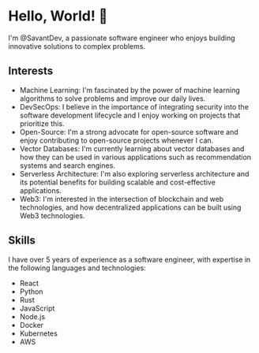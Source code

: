 # Hello, World! 👋

I'm @SavantDev, a passionate software engineer who enjoys building innovative solutions to complex problems. 

## Interests
- Machine Learning: I'm fascinated by the power of machine learning algorithms to solve problems and improve our daily lives.
- DevSecOps: I believe in the importance of integrating security into the software development lifecycle and I enjoy working on projects that prioritize this.
- Open-Source: I'm a strong advocate for open-source software and enjoy contributing to open-source projects whenever I can.
- Vector Databases: I'm currently learning about vector databases and how they can be used in various applications such as recommendation systems and search engines.
- Serverless Architecture: I'm also exploring serverless architecture and its potential benefits for building scalable and cost-effective applications.
- Web3: I'm interested in the intersection of blockchain and web technologies, and how decentralized applications can be built using Web3 technologies.

## Skills
I have over 5 years of experience as a software engineer, with expertise in the following languages and technologies:
- React
- Python
- Rust
- JavaScript
- Node.js
- Docker
- Kubernetes
- AWS
